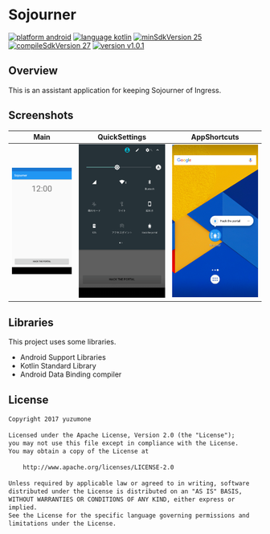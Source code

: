 # Sojourner
[![platform android](https://img.shields.io/badge/platform-android-green.svg)](#)
[![language kotlin](https://img.shields.io/badge/language-kotlin-green.svg)](#)
[![minSdkVersion 25](https://img.shields.io/badge/minSdkVersion-25-red.svg)](#)
[![compileSdkVersion 27](https://img.shields.io/badge/compileSdkVersion-27-yellow.svg)](#)
[![version v1.0.1](https://img.shields.io/badge/version-v1.0.1-blue.svg)](#)

## Overview
This is an assistant application for keeping Sojourner of Ingress.

## Screenshots
| Main | QuickSettings | AppShortcuts |
| -------- | ------ | ----- |
| ![](./screenshots/1.png) | ![](./screenshots/2.png) | ![](./screenshots/3.png) |

## Libraries
This project uses some libraries.

- Android Support Libraries
- Kotlin Standard Library
- Android Data Binding compiler

## License
```
Copyright 2017 yuzumone

Licensed under the Apache License, Version 2.0 (the "License");
you may not use this file except in compliance with the License.
You may obtain a copy of the License at

    http://www.apache.org/licenses/LICENSE-2.0

Unless required by applicable law or agreed to in writing, software
distributed under the License is distributed on an "AS IS" BASIS,
WITHOUT WARRANTIES OR CONDITIONS OF ANY KIND, either express or implied.
See the License for the specific language governing permissions and
limitations under the License.
```